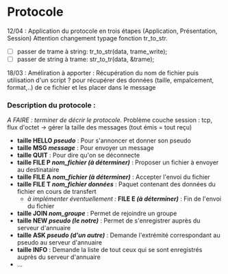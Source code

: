 # Protocole

12/04 :
Application du protocole en trois étapes (Application, Présentation, Session)
Attention changement typage fonction tr_to_str.

- [ ] passer de trame à string: tr_to_str(data, trame_write);
- [ ] passer de string à trame: str_to_tr(data, &trame);

18/03 : Améliration à apporter :
Récupération du nom de fichier puis utilisation d'un script ? pour récupérer des données (taille, empalcement, format,..) de ce fichier et les placer dans le message

### Description du protocole :

*A FAIRE : terminer de décrir le protocole.*
Problème couche session : tcp, flux d'octet -> gérer la taille des messages (tout émis = tout reçu)


* __taille HELLO *pseudo*__ : Pour s'annoncer et donner son pseudo
* __taille MSG *message*__ : Pour envoyer un message
* __taille QUIT__ : Pour dire qu'on se déconnecte
* __taille FILE P *nom_fichier (à déterminer)*__ : Proposer un fichier à envoyer au destinataire
* __taille FILE A *nom_fichier (à déterminer)*__ : Accepter l'envoi du fichier
* __taille FILE T *nom_fichier données*__ : Paquet contenant des données du fichier en cours de transfert
  * *à implémenter éventuellement :* __FILE E *(à déterminer)*__ : Fin de l'envoi du fichier
* __taille JOIN *nom_groupe*__ : Permet de rejoindre un groupe
* __taille NEW *pseudo (le notre)*__ : Permet de s'enregistrer auprès du serveur d'annuaire
* __taille ASK *pseudo (d'un autre)*__ : Demande l'extrémité correspondant au pseudo au serveur d'annuaire 
* __taille INFO__ : Demande la liste de tout ceux qui se sont enregistrés auprès du serveur d'annuaire
* ...
